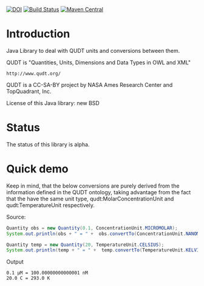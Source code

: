 [![DOI](https://zenodo.org/badge/DOI/10.5281/zenodo.3883588.svg)](https://doi.org/10.5281/zenodo.3883588)
[![Build Status](https://travis-ci.org/egonw/jqudt.svg?branch=master)](https://travis-ci.org/egonw/jqudt)
[![Maven Central](https://img.shields.io/maven-central/v/com.github.egonw/jqudt.svg?label=Maven%20Central)](https://search.maven.org/search?q=g:%22com.github.egonw%22%20AND%20a:%22jqudt%22)

Introduction
============

Java Library to deal with QUDT units and conversions between them.

QUDT is "Quantities, Units, Dimensions and Data Types in OWL and XML"

    http://www.qudt.org/

QUDT is a CC-SA-BY project by NASA Ames Research Center and TopQuadrant, Inc.

License of this Java library: new BSD

Status
======

The status of this library is alpha.

Quick demo
==========

Keep in mind, that the below conversions are purely derived from the information
defined in the QUDT ontology, taking advantage from the fact that the have the
same unit type, qudt:MolarConcentrationUnit and qudt:TemperatureUnit respectively.

Source:

```java
Quantity obs = new Quantity(0.1, ConcentrationUnit.MICROMOLAR);
System.out.println(obs + " = " +  obs.convertTo(ConcentrationUnit.NANOMOLAR));

Quantity temp = new Quantity(20, TemperatureUnit.CELSIUS);
System.out.println(temp + " = " +  temp.convertTo(TemperatureUnit.KELVIN));
```

Output

```
0.1 μM = 100.00000000000001 nM
20.0 C = 293.0 K
```
